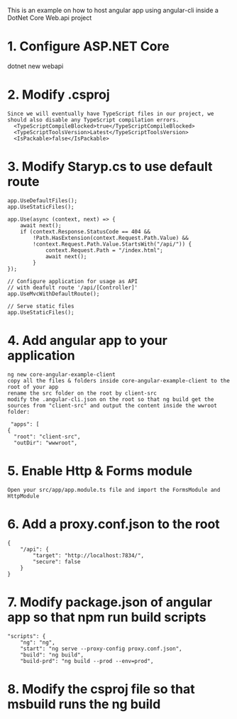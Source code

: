 This is an example on how to host angular app using angular-cli inside a DotNet Core Web.api project

# 1. Configure ASP.NET Core
dotnet new webapi

# 2. Modify .csproj
    Since we will eventually have TypeScript files in our project, we should also disable any TypeScript compilation errors.
      <TypeScriptCompileBlocked>true</TypeScriptCompileBlocked>
      <TypeScriptToolsVersion>Latest</TypeScriptToolsVersion>
      <IsPackable>false</IsPackable>

# 3. Modify Staryp.cs to use default route
    app.UseDefaultFiles();
    app.UseStaticFiles();
    
    app.Use(async (context, next) => {
        await next();
        if (context.Response.StatusCode == 404 &&
            !Path.HasExtension(context.Request.Path.Value) &&
            !context.Request.Path.Value.StartsWith("/api/")) {
                context.Request.Path = "/index.html";
                await next();
            }
    });

    // Configure application for usage as API
    // with deafult route '/api/[Controller]'
    app.UseMvcWithDefaultRoute();
    
    // Serve static files
    app.UseStaticFiles();

# 4.  Add angular app to your application
    ng new core-angular-example-client 
    copy all the files & folders inside core-angular-example-client to the root of your app
    rename the src folder on the root by client-src
    modify the .angular-cli.json on the root so that ng build get the sources from "client-src" and output the content inside the wwroot folder:
     
     "apps": [
    {
      "root": "client-src",
      "outDir": "wwwroot",

# 5. Enable  Http & Forms module
    Open your src/app/app.module.ts file and import the FormsModule and HttpModule

# 6. Add a proxy.conf.json to the root 
    {
        "/api": {
            "target": "http://localhost:7834/",
            "secure": false
        }
    }

# 7. Modify package.json of angular app so that npm run build scripts 
    "scripts": {
        "ng": "ng",
        "start": "ng serve --proxy-config proxy.conf.json",
        "build": "ng build",
        "build-prd": "ng build --prod --env=prod",

# 8. Modify the csproj file so that msbuild runs the ng build
   <Target Name="EnsureNode">
    <Exec Command="node --version" ContinueOnError="true">
      <Output TaskParameter="ExitCode" PropertyName="ErrorCode" />
    </Exec>
    <Error Condition="'$(ErrorCode)' != '0'" Text="Node.js is required to build and run this project. To continue, please install Node.js from https://nodejs.org/, and then restart your command prompt or IDE." />
  </Target>
  <Target Name="DebugRunNgBuild" BeforeTargets="Build" Condition=" '$(Configuration)' == 'Debug' ">
    <CallTarget Targets="EnsureNode" />
    <Message Importance="high" Text="Performing ng build for dev build..." />
    <Exec Command="npm run-script build" />
  </Target>
  <Target Name="ReleaseRunNgBuild" BeforeTargets="Build" Condition=" '$(Configuration)' == 'Release' ">
    <CallTarget Targets="EnsureNode" />
    <Message Importance="high" Text="Install packages..." />
    <Exec Command="npm install" />
    <Message Importance="high" Text="Performing ng build for prd build..." />
    <Exec Command="npm run-script build-prd" />
  </Target>














